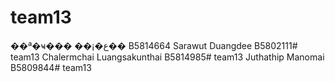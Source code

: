﻿# team13
��ª�ҹ��� ��¡�ع��  B5814664
Sarawut Duangdee B5802111# team13
Chalermchai Luangsakunthai B5814985# team13
Juthathip Manomai B5809844# team13